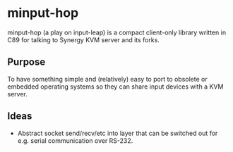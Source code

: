 # minput-hop

minput-hop (a play on input-leap) is a compact client-only library written in C89 for talking to Synergy KVM server and its forks.

## Purpose

To have something simple and (relatively) easy to port to obsolete or embedded operating systems so they can share input devices with a KVM server.

## Ideas

 - Abstract socket send/recv/etc into layer that can be switched out for e.g.
   serial communication over RS-232.

